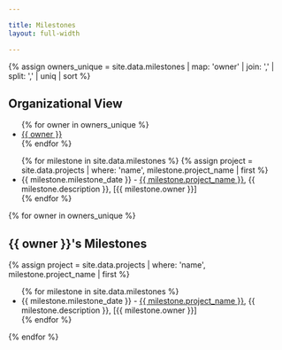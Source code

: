 ```yaml
---

title: Milestones
layout: full-width

---
```


{% assign owners_unique = site.data.milestones | map: 'owner' | join: ',' | split: ',' | uniq | sort %}

<div style='display:block;'>
<h2>Organizational View</h2>
<ul class='milestone_members'>
   {% for owner in owners_unique %}
    <li><a href="#{{ owner | replace: ' ', '-'}}">{{ owner }}</a></li>
   {% endfor %}
</ul>
</div>

<div class='milestones'>
<ul>
{% for milestone in site.data.milestones %}
    {% assign project = site.data.projects | where: 'name', milestone.project_name | first %}
   <li>{{ milestone.milestone_date }} - <a href='{{ project.url }}'>{{ milestone.project_name }}</a>, {{ milestone.description }}, [{{ milestone.owner }}]</li>
{% endfor %}
</ul> 
</div>


{% for owner in owners_unique %}
   <section id="{{ owner | replace: ' ', '-' }}">
   <h2>{{ owner }}'s Milestones</h2>

   {% assign project = site.data.projects | where: 'name', milestone.project_name | first %}
   <div class='milestones'>
   <ul>
      {% for milestone in site.data.milestones %}
         <li>{{ milestone.milestone_date }} - <a href='{{ project.url }}'>{{ milestone.project_name }}</a>, {{ milestone.description }}, [{{ milestone.owner }}]</li>
      {% endfor %}
   </ul> 
</section>
{% endfor %}
</div>
